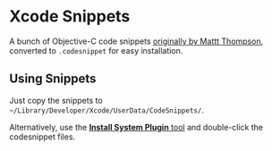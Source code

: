 # Xcode Snippets

A bunch of Objective-C code snippets [originally by Mattt Thompson](https://github.com/mattt/Xcode-Snippets), converted to `.codesnippet` for easy installation.

## Using Snippets

Just copy the snippets to `~/Library/Developer/Xcode/UserData/CodeSnippets/`.

Alternatively, use the [**Install System Plugin** tool](https://github.com/n-b/InstallSystemPlugins) and double-click the codesnippet files.
